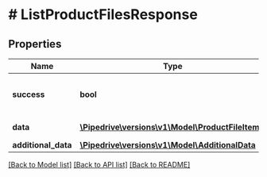 # # ListProductFilesResponse

## Properties

Name | Type | Description | Notes
------------ | ------------- | ------------- | -------------
**success** | **bool** | If the response is successful or not | [optional]
**data** | [**\Pipedrive\versions\v1\Model\ProductFileItem[]**](ProductFileItem.md) | The array of files |
**additional_data** | [**\Pipedrive\versions\v1\Model\AdditionalData**](AdditionalData.md) |  |

[[Back to Model list]](../../README.md#models) [[Back to API list]](../../README.md#endpoints) [[Back to README]](../../README.md)
